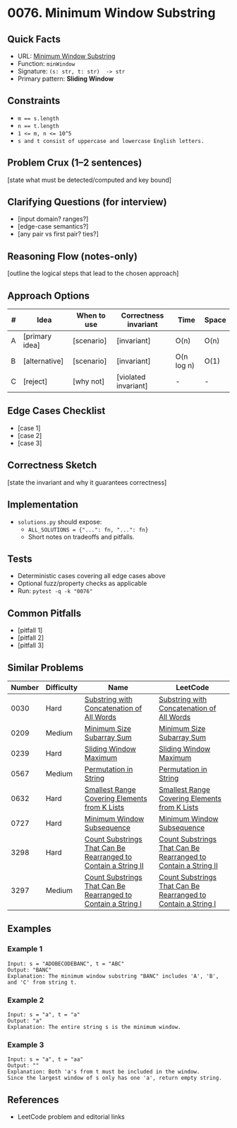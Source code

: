 # 0076. Minimum Window Substring

## Quick Facts

- URL: [Minimum Window Substring](https://leetcode.com/problems/minimum-window-substring/)
- Function: `minWindow`
- Signature: `(s: str, t: str)  -> str`
- Primary pattern: **Sliding Window**

## Constraints

- `m == s.length`
- `n == t.length`
- `1 <= m, n <= 10^5`
- `s and t consist of uppercase and lowercase English letters.`

## Problem Crux (1–2 sentences)

[state what must be detected/computed and key bound]

## Clarifying Questions (for interview)

- [input domain? ranges?]
- [edge-case semantics?]
- [any pair vs first pair? ties?]

## Reasoning Flow (notes-only)

[outline the logical steps that lead to the chosen approach]

## Approach Options

| #   | Idea           | When to use | Correctness invariant | Time       | Space |
| --- | -------------- | ----------- | --------------------- | ---------- | ----- |
| A   | [primary idea] | [scenario]  | [invariant]           | O(n)       | O(n)  |
| B   | [alternative]  | [scenario]  | [invariant]           | O(n log n) | O(1)  |
| C   | [reject]       | [why not]   | [violated invariant]  | -          | -     |

## Edge Cases Checklist

- [case 1]
- [case 2]
- [case 3]

## Correctness Sketch

[state the invariant and why it guarantees correctness]

## Implementation

- `solutions.py` should expose:
    - `ALL_SOLUTIONS = {"...": fn, "...": fn}`
    - Short notes on tradeoffs and pitfalls.

## Tests

- Deterministic cases covering all edge cases above
- Optional fuzz/property checks as applicable
- Run: `pytest -q -k "0076"`

## Common Pitfalls

- [pitfall 1]
- [pitfall 2]
- [pitfall 3]

## Similar Problems

| Number | Difficulty | Name                                                                                                                                               | LeetCode                                                                                                                                                        |
| ------ | ---------- | -------------------------------------------------------------------------------------------------------------------------------------------------- | --------------------------------------------------------------------------------------------------------------------------------------------------------------- |
| 0030   | Hard       | [Substring with Concatenation of All Words](../0030-substring-with-concatenation-of-all-words/readme.md)                                           | [Substring with Concatenation of All Words](https://leetcode.com/problems/substring-with-concatenation-of-all-words/)                                           |
| 0209   | Medium     | [Minimum Size Subarray Sum](../0209-minimum-size-subarray-sum/readme.md)                                                                           | [Minimum Size Subarray Sum](https://leetcode.com/problems/minimum-size-subarray-sum/)                                                                           |
| 0239   | Hard       | [Sliding Window Maximum](../0239-sliding-window-maximum/readme.md)                                                                                 | [Sliding Window Maximum](https://leetcode.com/problems/sliding-window-maximum/)                                                                                 |
| 0567   | Medium     | [Permutation in String](../0567-permutation-in-string/readme.md)                                                                                   | [Permutation in String](https://leetcode.com/problems/permutation-in-string/)                                                                                   |
| 0632   | Hard       | [Smallest Range Covering Elements from K Lists](../0632-smallest-range-covering-elements-from-k-lists/readme.md)                                   | [Smallest Range Covering Elements from K Lists](https://leetcode.com/problems/smallest-range-covering-elements-from-k-lists/)                                   |
| 0727   | Hard       | [Minimum Window Subsequence](../0727-minimum-window-subsequence/readme.md)                                                                         | [Minimum Window Subsequence](https://leetcode.com/problems/minimum-window-subsequence/)                                                                         |
| 3298   | Hard       | [Count Substrings That Can Be Rearranged to Contain a String II](../3298-count-substrings-that-can-be-rearranged-to-contain-a-string-ii/readme.md) | [Count Substrings That Can Be Rearranged to Contain a String II](https://leetcode.com/problems/count-substrings-that-can-be-rearranged-to-contain-a-string-ii/) |
| 3297   | Medium     | [Count Substrings That Can Be Rearranged to Contain a String I](../3297-count-substrings-that-can-be-rearranged-to-contain-a-string-i/readme.md)   | [Count Substrings That Can Be Rearranged to Contain a String I](https://leetcode.com/problems/count-substrings-that-can-be-rearranged-to-contain-a-string-i/)   |

## Examples

### Example 1

```text
Input: s = "ADOBECODEBANC", t = "ABC"
Output: "BANC"
Explanation: The minimum window substring "BANC" includes 'A', 'B', and 'C' from string t.
```

### Example 2

```text
Input: s = "a", t = "a"
Output: "a"
Explanation: The entire string s is the minimum window.
```

### Example 3

```text
Input: s = "a", t = "aa"
Output: ""
Explanation: Both 'a's from t must be included in the window.
Since the largest window of s only has one 'a', return empty string.
```

## References

- LeetCode problem and editorial links
